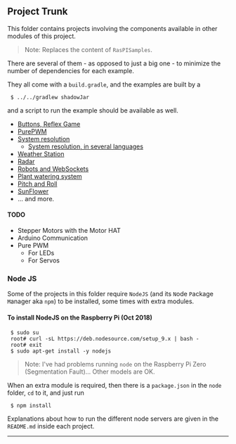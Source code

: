 ## Project Trunk
This folder contains projects involving the components available in other modules of this project.
> Note: Replaces the content of `RasPISamples`.

There are several of them - as opposed to just a big one - to minimize the number
of dependencies for each example.

They all come with a `build.gradle`, and the examples are built by a
```
 $ ../../gradlew shadowJar
```
and a script to run the example should be available as well.

- [Buttons, Reflex Game](Button.Reflex)
- [PurePWM](PurePWM)
- [System resolution](System.Languages)
    - [System resolution, in several languages](System.Languages/LanguageComparison.md)
- [Weather Station](Weather.Station)
- [Radar](RasPiRadar)
- [Robots and WebSockets](Motors)
- [Plant watering system](PlantWateringSystem)
- [Pitch and Roll](LSM303)
- [SunFlower](SunFlower)
- ... and more.

#### TODO
- Stepper Motors with the Motor HAT
- Arduino Communication
- Pure PWM
    - For LEDs
    - For Servos

### Node JS
Some of the projects in this folder require `NodeJS` (and its `N`ode `P`ackage `M`anager aka `npm`) to be installed, some times with extra modules.

#### To install NodeJS on the Raspberry Pi (Oct 2018)
```
 $ sudo su
 root# curl -sL https://deb.nodesource.com/setup_9.x | bash -
 root# exit
 $ sudo apt-get install -y nodejs
```

> Note: I've had problems running `node` on the Raspberry Pi Zero (Segmentation Fault)...
> Other models are OK.

When an extra module is required, then there is a `package.json` in the `node ` folder, `cd` to it, and
 just run
```
 $ npm install
```
Explanations about how to run the different node servers are given in the `README.md` inside each project.

---
